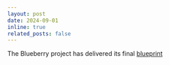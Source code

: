 ```yaml
---
layout: post
date: 2024-09-01
inline: true
related_posts: false
---
```


The Blueberry project has delivered its final [blueprint](https://iknl.nl/getmedia/4bb8eae6-1aba-4455-ab33-85b142ba4533/BlueBerry-Blueprint_End_Event_version.pdf)